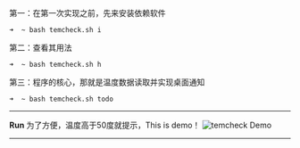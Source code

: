 第一：在第一次实现之前，先来安装依赖软件
```
➜  ~ bash temcheck.sh i
```
第二：查看其用法
```
➜  ~ bash temcheck.sh h
```
第三：程序的核心，那就是温度数据读取并实现桌面通知
```
➜  ~ bash temcheck.sh todo
```
___
**Run**
为了方便，温度高于50度就提示，This is demo！
![temcheck Demo](http://upload-images.jianshu.io/upload_images/1678789-24588526acc19121.png?imageMogr2/auto-orient/strip%7CimageView2/2/w/1240)

___
